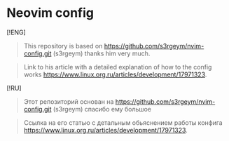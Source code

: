# Neovim config
[!ENG]
> This repository is based on https://github.com/s3rgeym/nvim-config.git (s3rgeym) thanks him very much. 

> Link to his article with a detailed explanation of how to the config works https://www.linux.org.ru/articles/development/17971323. 

[!RU]
> Этот репозиторий основан на https://github.com/s3rgeym/nvim-config.git (s3rgeym) спасибо ему большое

> Ссылка на его статью с детальным обьяснением работы конфига https://www.linux.org.ru/articles/development/17971323. 
